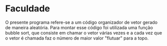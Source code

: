 # Faculdade
O presente programa refere-se a um código organizador de vetor gerado de maneira aleatória. Para montar esse código foi utilizada uma função bubble sort, que consiste em chamar o vetor várias vezes e a cada vez que o vetor é chamada faz o número de maior valor "flutuar" para a topo.
